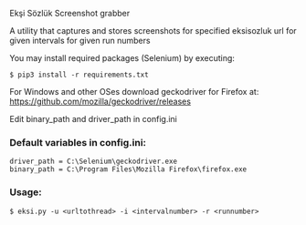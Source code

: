 Ekşi Sözlük Screenshot grabber

A utility that captures and stores screenshots for specified eksisozluk url for given intervals for given run numbers

You may install required packages (Selenium) by executing:

`$ pip3 install -r requirements.txt`

For Windows and other OSes download geckodriver for Firefox at:
https://github.com/mozilla/geckodriver/releases

Edit binary_path and driver_path in config.ini

### Default variables in config.ini:

```
driver_path = C:\Selenium\geckodriver.exe
binary_path = C:\Program Files\Mozilla Firefox\firefox.exe
```

### Usage:
`$ eksi.py -u <urltothread> -i <intervalnumber> -r <runnumber>`